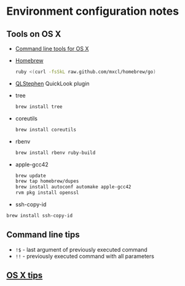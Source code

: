 # Environment configuration notes

## Tools on OS X

* [Command line tools for OS X](https://developer.apple.com/downloads/index.action)
* [Homebrew](http://mxcl.github.com/homebrew/)

    ```sh
    ruby <(curl -fsSkL raw.github.com/mxcl/homebrew/go)
    ```
* [QLStephen](http://whomwah.github.com/qlstephen/) QuickLook plugin
* tree

    ```sh
    brew install tree
    ```
* coreutils

    ```sh
    brew install coreutils
    ```
* rbenv

    ```sh
    brew install rbenv ruby-build
    ```
* apple-gcc42

   ```sh
   brew update
   brew tap homebrew/dupes
   brew install autoconf automake apple-gcc42
   rvm pkg install openssl
   ```

* ssh-copy-id

```sh
brew install ssh-copy-id
```

## Command line tips

* `!$` - last argument of previously executed command
* `!!` - previously executed command with all parameters

## [OS X tips](https://github.com/yatskevich/dotfiles/wiki/OS-X)
